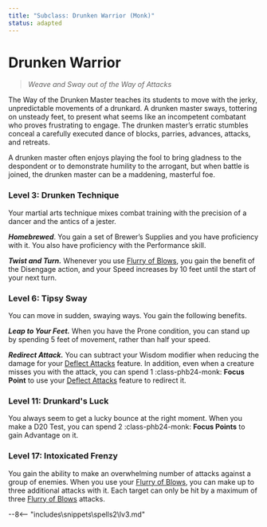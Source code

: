 ```yaml
---
title: "Subclass: Drunken Warrior (Monk)"
status: adapted
---
```


<p style="display:none">
Weave and Sway out of the Way of Attacks
</p>

# Drunken Warrior

> *Weave and Sway out of the Way of Attacks*  

The Way of the Drunken Master teaches its students to move with the jerky, unpredictable movements of a drunkard. A drunken master sways, tottering on unsteady feet, to present what seems like an incompetent combatant who proves frustrating to engage. The drunken master’s erratic stumbles conceal a carefully executed dance of blocks, parries, advances, attacks, and retreats.

A drunken master often enjoys playing the fool to bring gladness to the despondent or to demonstrate humility to the arrogant, but when battle is joined, the drunken master can be a maddening, masterful foe.

### Level 3: Drunken Technique

Your martial arts technique mixes combat training with the precision of a dancer and the antics of a jester.

***Homebrewed***. You gain a set of Brewer’s Supplies and you have proficiency with it. You also have proficiency with the Performance skill.

***Twist and Turn.*** Whenever you use [Flurry of Blows], you gain the benefit of the Disengage action, and your Speed increases by 10 feet until the start of your next turn.

### Level 6: Tipsy Sway

You can move in sudden, swaying ways. You gain the following benefits.

***Leap to Your Feet.*** When you have the Prone condition, you can stand up by spending 5 feet of movement, rather than half your speed.

***Redirect Attack.*** You can subtract your Wisdom modifier when reducing the damage for your [Deflect Attacks] feature. In addition, even when a creature misses you with the attack, you can spend 1 :class-phb24-monk: **Focus Point** to use your [Deflect Attacks] feature to redirect it.

### Level 11: Drunkard's Luck

You always seem to get a lucky bounce at the right moment. When you make a D20 Test, you can spend 2 :class-phb24-monk: **Focus Points** to gain Advantage on it.

### Level 17: Intoxicated Frenzy

You gain the ability to make an overwhelming number of attacks against a group of enemies. When you use your [Flurry of Blows], you can make up to three additional attacks with it. Each target can only be hit by a maximum of three [Flurry of Blows] attacks.

[Deflect Attacks]: index.md#level-3-deflect-attacks
[Flurry of Blows]: index.md#flurry-of-blows

--8<-- "includes\snippets\spells2\lv3.md"